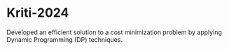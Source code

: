 # Kriti-2024
Developed an efficient solution to a cost minimization problem by applying Dynamic Programming (DP) techniques.
